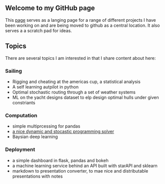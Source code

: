 ## Welcome to my GitHub page

This [page](https://icfly2.github.io/) serves as a langing page for a range of different projects I have been working on and are being moved to github as a central location. It also serves a a scratch pad for ideas.

## Topics
There are several topics I am interested in that I share content about here:

### Sailing
- Rigging and cheating at the americas cup, a statistical analysis
- A self learning autpilot in python
- Optimal stochastic routing through a set of weather systems
- ML on the yacht designs dataset to elp design optimal hulls under given constriants

### Computation
- simple multiprcessing for pandas
- [a nice dynamic and stocastic programming solver](https://icfly2.github.io/hjb_solvers/)
- Baysian deep learning

### Deployment
- a simple dashboard in flask, pandas and bokeh
- a machine learning service behind an API built with starAPI and sklearn
- markdown to presentation converter, to mae nice and distributable presentations with notes
